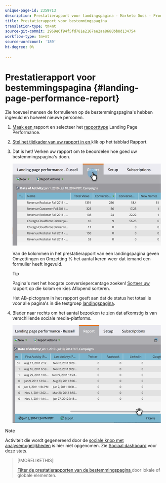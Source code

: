 ```yaml
---
unique-page-id: 2359713
description: Prestatierapport voor landingspagina - Marketo Docs - Productdocumentatie
title: Prestatierapport voor bestemmingspagina
translation-type: tm+mt
source-git-commit: 2969e6f94f5fd781e2167ae2aa8680bb8d134754
workflow-type: tm+mt
source-wordcount: '180'
ht-degree: 0%

---
```



# Prestatierapport voor bestemmingspagina {#landing-page-performance-report}

Zie hoeveel mensen de formulieren op de bestemmingspagina&#39;s hebben ingevuld en hoeveel nieuwe personen.

1. [Maak een ](/help/marketo/product-docs/reporting/basic-reporting/creating-reports/create-a-report-in-a-program.md) rapport en selecteer het  [rapporttype](/help/marketo/product-docs/reporting/basic-reporting/report-types/report-type-overview.md) Landing Page Performance.
1. [Stel het tijdkader van uw rapport in en ](/help/marketo/product-docs/reporting/basic-reporting/editing-reports/change-a-report-time-frame.md) klik op het tabblad Rapport.
1. Dat is het! Verken uw rapport om te beoordelen hoe goed uw bestemmingspagina&#39;s doen.

   ![](assets/image2014-9-16-15-3a53-3a33.png)

   Van de kolommen in het prestatierapport van een landingspagina geven Omzettingen en Omzetting % het aantal keren weer dat iemand een formulier heeft ingevuld.

   >[!TIP]
   >
   >Pagina&#39;s met het hoogste conversiepercentage zoeken! [Sorteer uw ](/help/marketo/product-docs/reporting/basic-reporting/editing-reports/sort-report-on-columns.md) rapport op die kolom en kies Aflopend sorteren.

   Het AB-pictogram in het rapport geeft aan dat de status het totaal is voor alle pagina&#39;s in die testgroep [landingspagina](/help/marketo/product-docs/demand-generation/landing-pages/understanding-landing-pages/landing-page-test-groups.md).

1. Blader naar rechts om het aantal bezoeken te zien dat afkomstig is van verschillende sociale media-platforms.

   ![](assets/image2014-9-16-15-3a54-3a27.png)

>[!NOTE]
>
>Activiteit die wordt gegenereerd door de [sociale knop met analysemogelijkheden](/help/marketo/product-docs/demand-generation/landing-pages/free-form-landing-pages/add-a-social-button-to-a-free-form-landing-page.md) is hier niet opgenomen. Zie [Sociaal dashboard](/help/marketo/product-docs/demand-generation/social/social-functions/view-social-performance.md) voor deze stats.

>[!MORELIKETHIS]
>
>[Filter de prestatierapporten van de bestemmingspagina ](/help/marketo/product-docs/demand-generation/landing-pages/landing-page-actions/filter-a-landing-page-performance-report.md) door lokale of globale elementen.
